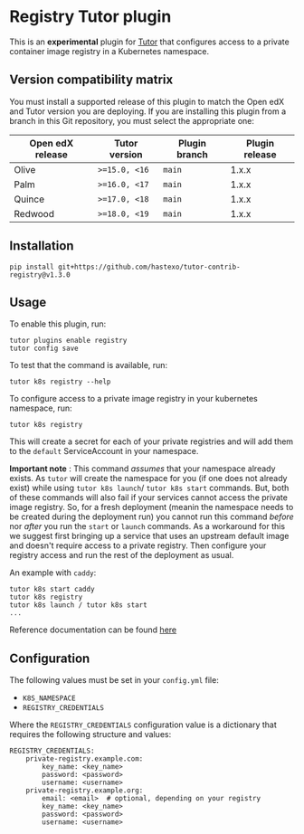 Registry Tutor plugin
===================================

This is an **experimental** plugin for
[Tutor](https://docs.tutor.overhang.io) that configures access to a 
private container image registry in a Kubernetes namespace.

Version compatibility matrix
----------------------------

You must install a supported release of this plugin to match the Open
edX and Tutor version you are deploying. If you are installing this
plugin from a branch in this Git repository, you must select the
appropriate one:

| Open edX release | Tutor version     | Plugin branch | Plugin release |
|------------------|-------------------|---------------|----------------|
| Olive            | `>=15.0, <16`     | `main`        | 1.x.x          |
| Palm             | `>=16.0, <17`     | `main`        | 1.x.x          |
| Quince           | `>=17.0, <18`     | `main`        | 1.x.x          |
| Redwood          | `>=18.0, <19`     | `main`        | 1.x.x          |


Installation
------------

    pip install git+https://github.com/hastexo/tutor-contrib-registry@v1.3.0

Usage
-----

To enable this plugin, run:

    tutor plugins enable registry
    tutor config save

To test that the command is available, run:

    tutor k8s registry --help

To configure access to a private image registry in your kubernetes namespace, run:

    tutor k8s registry

This will create a secret for each of your private registries and will add them to 
the `default` ServiceAccount in your namespace.

**Important note** : This command *assumes* that your namespace already exists.
As `tutor` will create the namespace for you (if one does not already exist) 
while using `tutor k8s launch`/ `tutor k8s start` commands. But, both of these 
commands will also fail if your services cannot access the private image registry. 
So, for a fresh deployment (meanin the namespace needs to be created during 
the deployment run) you cannot run this command *before* nor *after* you run the 
`start` or `launch` commands.
As a workaround for this we suggest first bringing up a service that uses an upstream
default image and doesn't require access to a private registry. Then configure your 
registry access and run the rest of the deployment as usual. 

An example with `caddy`:

    tutor k8s start caddy
    tutor k8s registry
    tutor k8s launch / tutor k8s start
    ...

Reference documentation can be found [here](https://kubernetes.io/docs/tasks/configure-pod-container/configure-service-account/#add-imagepullsecrets-to-a-service-account)

Configuration
-------------

The following values must be set in your `config.yml` file:

* `K8S_NAMESPACE`
* `REGISTRY_CREDENTIALS`

Where the `REGISTRY_CREDENTIALS` configuration value is a dictionary that requires the following structure and values:

    REGISTRY_CREDENTIALS:
        private-registry.example.com:
            key_name: <key_name>
            password: <password>
            username: <username>
        private-registry.example.org:
            email: <email>  # optional, depending on your registry
            key_name: <key_name>
            password: <password>
            username: <username>
